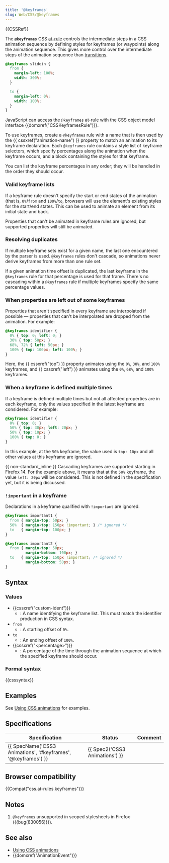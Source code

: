 ```yaml
---
title: '@keyframes'
slug: Web/CSS/@keyframes
---
```


{{CSSRef}}

The **`@keyframes`** CSS [at-rule](/pt-BR/docs/Web/CSS/At-rule) controls the intermediate steps in a CSS animation sequence by defining styles for keyframes (or waypoints) along the animation sequence. This gives more control over the intermediate steps of the animation sequence than [transitions](/pt-BR/docs/Web/CSS/CSS_Transitions).

```css
@keyframes slidein {
  from {
    margin-left: 100%;
    width: 300%;
  }

  to {
    margin-left: 0%;
    width: 100%;
  }
}
```

JavaScript can access the `@keyframes` at-rule with the CSS object model interface {{domxref("CSSKeyframesRule")}}.

To use keyframes, create a `@keyframes` rule with a name that is then used by the {{ cssxref("animation-name") }} property to match an animation to its keyframe declaration. Each `@keyframes` rule contains a style list of keyframe selectors, which specify percentages along the animation when the keyframe occurs, and a block containing the styles for that keyframe.

You can list the keyframe percentages in any order; they will be handled in the order they should occur.

### Valid keyframe lists

If a keyframe rule doesn't specify the start or end states of the animation (that is, `0%`/`from` and `100%`/`to`, browsers will use the element's existing styles for the start/end states. This can be used to animate an element from its initial state and back.

Properties that can't be animated in keyframe rules are ignored, but supported properties will still be animated.

### Resolving duplicates

If multiple keyframe sets exist for a given name, the last one encountered by the parser is used. `@keyframes` rules don't cascade, so animations never derive keyframes from more than one rule set.

If a given animation time offset is duplicated, the last keyframe in the `@keyframes` rule for that percentage is used for that frame. There's no cascading within a `@keyframes` rule if multiple keyframes specify the same percentage values.

### When properties are left out of some keyframes

Properties that aren't specified in every keyframe are interpolated if possible — properties that can't be interpolated are dropped from the animation. For example:

```css
@keyframes identifier {
  0% { top: 0; left: 0; }
  30% { top: 50px; }
  68%, 72% { left: 50px; }
  100% { top: 100px; left: 100%; }
}
```

Here, the {{ cssxref("top") }} property animates using the `0%`, `30%`, and `100%` keyframes, and {{ cssxref("left") }} animates using the `0%`, `68%`, and `100%` keyframes.

### When a keyframe is defined multiple times

If a keyframe is defined multiple times but not all affected properties are in each keyframe, only the values specified in the latest keyframe are considered. For example:

```css
@keyframes identifier {
  0% { top: 0; }
  50% { top: 30px; left: 20px; }
  50% { top: 10px; }
  100% { top: 0; }
}
```

In this example, at the `50%` keyframe, the value used is `top: 10px` and all other values at this keyframe are ignored.

{{ non-standard_inline }} Cascading keyframes are supported starting in Firefox 14. For the example above, it means that at the `50%` keyframe, the value `left: 20px` will be considered. This is not defined in the specification yet, but it is being discussed.

### `!important` in a keyframe

Declarations in a keyframe qualified with `!important` are ignored.

```css
@keyframes important1 {
  from { margin-top: 50px; }
  50%  { margin-top: 150px !important; } /* ignored */
  to   { margin-top: 100px; }
}

@keyframes important2 {
  from { margin-top: 50px;
         margin-bottom: 100px; }
  to   { margin-top: 150px !important; /* ignored */
         margin-bottom: 50px; }
}
```

## Syntax

### Values

- {{cssxref("custom-ident")}}
  - : A name identifying the keyframe list. This must match the identifier production in CSS syntax.
- `from`
  - : A starting offset of `0%`.
- `to`
  - : An ending offset of `100%`.
- {{cssxref("&lt;percentage&gt;")}}
  - : A percentage of the time through the animation sequence at which the specified keyframe should occur.

### Formal syntax

{{csssyntax}}

## Examples

See [Using CSS animations](/pt-BR/docs/Web/CSS/CSS_Animations/Using_CSS_animations) for examples.

## Specifications

| Specification                                                                    | Status                                   | Comment |
| -------------------------------------------------------------------------------- | ---------------------------------------- | ------- |
| {{ SpecName('CSS3 Animations', '#keyframes', '@keyframes') }} | {{ Spec2('CSS3 Animations') }} |         |

## Browser compatibility

{{Compat("css.at-rules.keyframes")}}

## Notes

1. `@keyframes` unsupported in scoped stylesheets in Firefox ({{bug(830056)}}).

## See also

- [Using CSS animations](/pt-BR/docs/Web/CSS/CSS_Animations/Using_CSS_animations)
- {{domxref("AnimationEvent")}}
